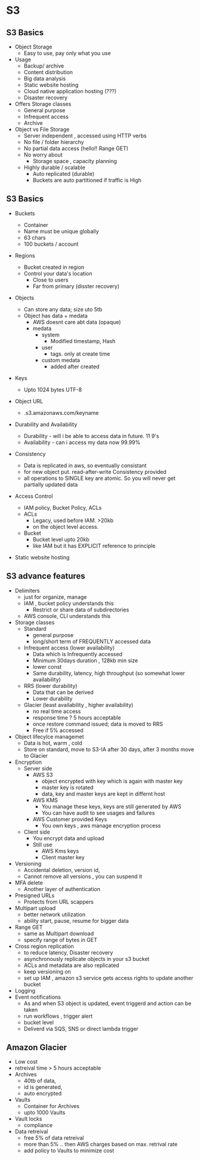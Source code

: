 # S3 
## S3 Basics
* Object Storage
    * Easy to use, pay only what you use
* Usage
    * Backup/ archive
    * Content distribution
    * Big data analysis
    * Static website hosting
    * Cloud native application hosting (???)
    * Disaster recovery
* Offers Storage classes
    * General purpose
    * Infrequent access
    * Archive
* Object vs File Storage
    * Server independent , accessed using HTTP verbs
    * No file / folder hierarchy
    * No partial data access (hello!! Range GET)
    * No worry about
        * Storage space , capacity planning
    * Highly durable / scalable
        * Auto replicated (durable)
        * Buckets are auto partitioned if traffic is High

## S3 Basics
* Buckets
    * Container
    * Name must be unique globally
    * 63 chars
    * 100 buckets / account
* Regions
    * Bucket created in region
    * Control your data's location 
        * Close to users
        * Far from primary (disster recovery)
* Objects
    * Can store any data; size uto 5tb
    * Object has data + medata
        * AWS doesnt care abt data (opaque)
        * medata
            * system
                * Modified timestamp, Hash
            * user
                * tags. only at create time
            * custom medata 
                * added after created
* Keys
    * Upto 1024 bytes UTF-8
* Object URL
    * <bucketname>.s3.amazonaws.com/keyname

* Durability and Availability
    * Durability - will i be able to access data in future. 11 9's
    * Availability - can i access my data now 99.99%
* Consistency
    * Data is replicated in aws, so eventually consistant
    * for new object put. read-after-write Consistency provided
    * all operations to SINGLE key are atomic. So you will never get partially updated data
* Access Control
    * IAM policy, Bucket Policy, ACLs
    * ACLs 
        * Legacy, used before IAM. >20kb
        * on the object level access.
    * Bucket
        * Bucket level upto 20kb
        * like IAM but it has EXPLICIT reference to principle 
* Static website hosting
## S3 advance features
* Delimiters
    * just for organize, manage
    * IAM , bucket policy understands this
        * Restrict or share data of subdirectories
    * AWS console, CLI understands this
* Storage classes
    * Standard
        * general purpose
        * long/short term of FREQUENTLY accessed data
    * Infrequent access (lower availability)
        * Data which is Infrequently accessed
        * Minimum 30days duration , 128kb min size
        * lower const
        * Same durability, latency, high throughput (so somewhat lower availability)
    * RRS (lower durability)
        * Data that can be derived
        * Lower durability
    * Glacier  (least availability , higher availability)
        * no real time access
        * response time ? 5 hours acceptable
        * once restore command issued; data is moved to RRS 
        * Free if 5% accessed
* Object lifecylce managemet
    * Data is hot, warm , cold
    * Store on standard, move to S3-IA after 30 days, after 3 months move to Glacier
* Encryption
    * Server side 
        * AWS S3
            * object encrypted with key which is again with master key
            * master key is rotated
            * data, key and master keys are kept in differnt host
        * AWS KMS
            * You manage these keys, keys are still generated by AWS
            * You can have audit to see usages and failures
        * AWS Customer provided Keys
            * You own keys , aws manage encryption process
    * Client side
        * You encrypt data and upload
        * Still use 
            * AWS Kms keys
            * Client master key
* Versioning
    * Accidental deletion, version id,
    * Cannot remove all versions , you can suspend it
* MFA delete
    * Another layer of authentication
* Presigned URLs
    * Protects from URL scappers
* Multipart upload
    * better network utilization
    * ability start, pause, resume for bigger data
* Range GET
    * same as Multipart download
    * specify range of bytes in GET
* Cross region replication
    * to reduce latency, Disaster recovery
    * asynchronously replicate objects in your s3 bucket
    * ACLs and metadata are also replicated
    * keep versioning on
    * set up IAM , amazon s3 service gets access rights to update another bucket
* Logging 
* Event notifications
    * As and when S3 object is updated, event triggerd and action can be taken
    * run workflows , trigger alert 
    * bucket level 
    * Deliverd via SQS, SNS or direct lambda trigger
## Amazon Glacier
* Low cost
* retreival time > 5 hours acceptable
* Archives
    * 40tb of data, 
    * id is generated, 
    * auto encrypted
* Vaults 
    * Container for Archives  
    * upto 1000 Vaults
* Vault locks
    * compliance
* Data retreival
    * free 5% of data retreival
    * more than 5% .. then AWS charges based on max. retrival rate
    * add policy to Vaults to minimize cost
